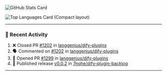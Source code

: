 ![GitHub Stats Card](https://github-readme-stats.vercel.app/api?username=7nohe&count_private=true&theme=react)

![Top Languages Card (Compact layout)](https://github-readme-stats.vercel.app/api/top-langs/?username=7nohe&layout=compact&theme=react)

---

### :koala: Recent Activity

<!--START_SECTION:activity-->
1. ❌ Closed PR [#1202](undefined) in [langgenius/dify-plugins](https://github.com/langgenius/dify-plugins)
2. 🗣 Commented on [#1202](https://github.com/langgenius/dify-plugins/pull/1202#issuecomment-3341856699) in [langgenius/dify-plugins](https://github.com/langgenius/dify-plugins)
3. 💪 Opened PR [#1299](undefined) in [langgenius/dify-plugins](https://github.com/langgenius/dify-plugins)
4. 🚀 Published release [v0.0.2](https://github.com/7nohe/dify-plugin-backlog/releases/tag/v0.0.2) in [7nohe/dify-plugin-backlog](https://github.com/7nohe/dify-plugin-backlog)
<!--END_SECTION:activity-->

---
